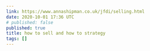 ```yaml
---
link: https://www.annashipman.co.uk/jfdi/selling.html
date: 2020-10-01 17:36 UTC
# published: false
published: true
title: how to sell and how to strategy
tags: []
---
```



